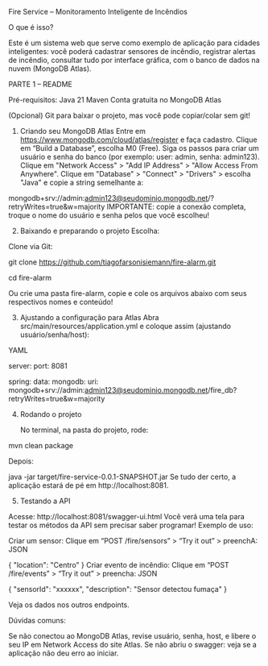 Fire Service – Monitoramento Inteligente de Incêndios

O que é isso?

Este é um sistema web que serve como exemplo de aplicação para cidades inteligentes: você poderá cadastrar sensores de incêndio, registrar alertas de incêndio, consultar tudo por interface gráfica, com o banco de dados na nuvem (MongoDB Atlas).

PARTE 1 – README

Pré-requisitos:
Java 21
Maven
Conta gratuita no MongoDB Atlas

(Opcional) Git para baixar o projeto, mas você pode copiar/colar sem git!

1. Criando seu MongoDB Atlas
   Entre em https://www.mongodb.com/cloud/atlas/register e faça cadastro.
   Clique em “Build a Database”, escolha M0 (Free).
   Siga os passos para criar um usuário e senha do banco (por exemplo: user: admin, senha: admin123).
   Clique em "Network Access" > "Add IP Address" > "Allow Access From Anywhere".
   Clique em "Database" > "Connect" > "Drivers" > escolha "Java" e copie a string semelhante a:

mongodb+srv://admin:admin123@seudominio.mongodb.net/?retryWrites=true&w=majority
IMPORTANTE: copie a conexão completa, troque o nome do usuário e senha pelos que você escolheu!

2. Baixando e preparando o projeto
   Escolha:

Clone via Git:

git clone https://github.com/tiagofarsonisiemann/fire-alarm.git

cd fire-alarm

Ou crie uma pasta fire-alarm, copie e cole os arquivos abaixo com seus respectivos nomes e conteúdo!

3. Ajustando a configuração para Atlas
   Abra src/main/resources/application.yml e coloque assim (ajustando usuário/senha/host):

YAML

server:
port: 8081

spring:
data:
mongodb:
uri: mongodb+srv://admin:admin123@seudominio.mongodb.net/fire_db?retryWrites=true&w=majority

4. Rodando o projeto

   No terminal, na pasta do projeto, rode:

mvn clean package

Depois:

java -jar target/fire-service-0.0.1-SNAPSHOT.jar
Se tudo der certo, a aplicação estará de pé em http://localhost:8081.

5. Testando a API
   
Acesse: http://localhost:8081/swagger-ui.html
   Você verá uma tela para testar os métodos da API sem precisar saber programar!
   Exemplo de uso:

Criar um sensor: Clique em “POST /fire/sensors” > “Try it out” > preenchA:
JSON

{
"location": "Centro"
}
Criar evento de incêndio: Clique em “POST /fire/events” > “Try it out” > preencha:
JSON

{
"sensorId": "xxxxxx",
"description": "Sensor detectou fumaça"
}

Veja os dados nos outros endpoints.

Dúvidas comuns:

Se não conectou ao MongoDB Atlas, revise usuário, senha, host, e libere o seu IP em Network Access do site Atlas.
Se não abriu o swagger: veja se a aplicação não deu erro ao iniciar.

